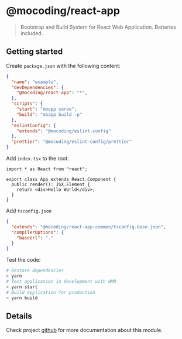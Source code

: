 # @mocoding/react-app

> Bootstrap and Build System for React Web Application. Batteries included.


## Getting started

Create `package.json` with the following content:

```json
{
  "name": "example",  
  "devDependencies": {
    "@mocoding/react-app": "*",    
  },  
  "scripts": {
    "start": "moapp serve",    
    "build": "moapp build -p"
  },
  "eslintConfig": {
    "extends": "@mocoding/eslint-config"
  },
  "prettier": "@mocoding/eslint-config/prettier"
}
```

Add `index.tsx` to the root.

```tsx
import * as React from "react";

export class App extends React.Component {
  public render(): JSX.Element {
    return <div>Hello World</div>;
  }
}
```

Add `tsconfig.json`

```json
{
  "extends": "@mocoding/react-app-common/tsconfig.base.json",
  "compilerOptions": {
    "baseUrl": "."
  }
}
```

Test the code:

```sh
# Restore dependencies
> yarn
# Test application in development with HMR
> yarn start
# Build application for production
> yarn build
```

## Details

Check project [github](https://github.com/mocoding-software/react-app) for more documentation about this module.
